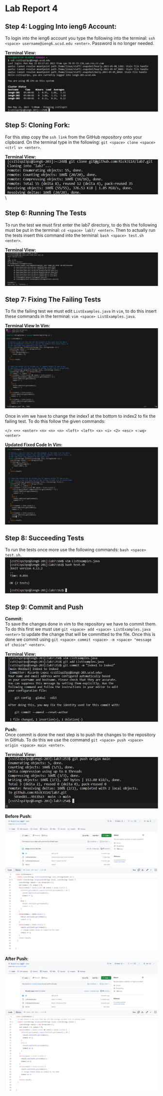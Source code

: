 # Lab Report 4 

## Step 4: Logging Into ieng6 Account: 
To login into the ieng6 account you type the following into the terminal: `ssh <space> username@ieng6.ucsd.edu <enter>`. Password is no longer needed. 

**Terminal View:** 
![Image](loginnp.png)

## Step 5: Cloning Fork: 
For this step copy the `ssh link` from the GitHub repository onto your clipboard. On the terminal type in the following: `git <space> clone <space> <ctrl v> <enter>`. 

**Terminal View:** \
![Image](sshclone.png) \

## Step 6: Running The Tests 
To run the test we must first enter the lab7 directory, to do this the following must be put in the terminal: `cd <space> lab7/ <enter>`. Then to actually run the tests insert this command into the terminal: `bash <space> test.sh <enter>`. 

**Terminal View:** 
![Image](ListsTests.png)

## Step 7: Fixing The Failing Tests
To fix the failing test we must edit `ListExamples.java` in `vim`, to do this insert these commands in the terminal: `vim <space> ListExamples.java`. 

**Terminal View In Vim:** 
![Image](Vim1.png)

Once in vim we have to change the index1 at the bottom to index2 to fix the failing test. To do this follow the given commands:
```
</> <+> <enter> <n> <n> <n> <left> <left> <x> <i> <2> <esc> <:wq> <enter>
```

**Updated Fixed Code In Vim:** 
![Image](Vim2.png)

## Step 8: Succeeding Tests 
To run the tests once more use the following commands: `bash <space> test.sh`.
![Image](PassedTests.png) 

## Step 9: Commit and Push 

**Commit:** \
To save the changes done in vim to the repository we have to commit them. To do this first we must use `git <space> add <space> ListExamples.java <enter>` to update the change that will be committed to the file. Once this is done we commit using `git <space> commit <space> -m <space> "message of choice" <enter>`. 

**Terminal View:** \
![Image](Commit.png)

**Push:** \
Once commit is done the next step is to push the changes to the repository in GitHub. To do this we use the command `git <space> push <space> origin <space> main <enter>`. 

**Terminal View:** \
![Image](push.png)

**Before Push:**  
![Image](b4push1.png)
![Image](b4push2.png)

**After Push:**  
![Image](afterpush1.png)
![Image](afterpush2.png)
